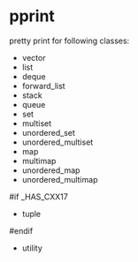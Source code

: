 # pprint
pretty print for following classes:
* vector
* list
* deque
* forward_list
* stack
* queue
* set
* multiset
* unordered_set
* unordered_multiset
* map
* multimap
* unordered_map
* unordered_multimap

#if _HAS_CXX17
* tuple

#endif

* utility
